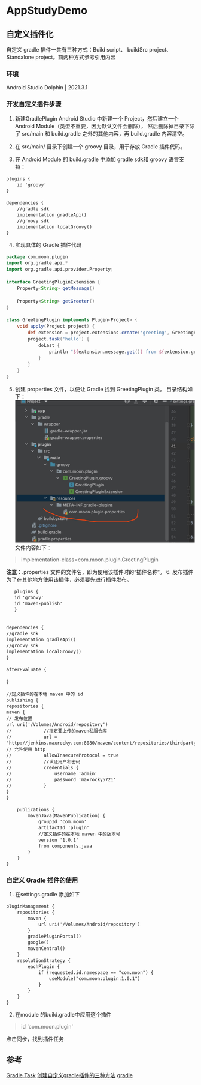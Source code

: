 # AppStudyDemo

## 自定义插件化
自定义 gradle 插件一共有三种方式：Build script、 buildSrc project、Standalone project。前两种方式参考引用内容

### 环境
Android Studio Dolphin | 2021.3.1

### 开发自定义插件步骤
1. 新建GradlePlugin
   Android Studio 中新建一个 Project，然后建立一个 Android Module（类型不重要，因为默认文件会删除），
然后删除掉目录下除了 src/main 和 build.gradle 之外的其他内容，再 build.gradle 内容清空。
2. 在 src/main/ 目录下创建一个 groovy 目录，用于存放 Gradle 插件代码。

3. 在 Android Module 的 build.gradle 中添加 gradle sdk和 groovy 语言支持：
```
plugins {
    id 'groovy'
}

dependencies {
    //gradle sdk
    implementation gradleApi()
    //groovy sdk
    implementation localGroovy()
}
```
4. 实现具体的 Gradle 插件代码
```groovy
package com.moon.plugin
import org.gradle.api.*
import org.gradle.api.provider.Property;

interface GreetingPluginExtension {
    Property<String> getMessage()

    Property<String> getGreeter()
}

class GreetingPlugin implements Plugin<Project> {
    void apply(Project project) {
        def extension = project.extensions.create('greeting', GreetingPluginExtension)
        project.task('hello') {
            doLast {
                println "${extension.message.get()} from ${extension.greeter.get()}"
            }
        }
    }
}

```
5. 创建 properties 文件，以便让 Gradle 找到 GreetingPlugin 类。
目录结构如下：
![img.png](img.png)
文件内容如下：
> implementation-class=com.moon.plugin.GreetingPlugin

**注意**：.properties 文件的文件名，即为使用该插件时的“插件名称”。
6. 发布插件
为了在其他地方使用该插件，必须要先进行插件发布。
```
   plugins {
   id 'groovy'
   id 'maven-publish'
   }


dependencies {
//gradle sdk
implementation gradleApi()
//groovy sdk
implementation localGroovy()
}

afterEvaluate {

}

//定义插件的在本地 maven 中的 id
publishing {
repositories {
maven {
// 发布位置
url uri('/Volumes/Android/repository')
//            //指定要上传的maven私服仓库
//            url = "http://jenkins.maxrocky.com:8080/maven/content/repositories/thirdparty/"
// 允许使用 http
//            allowInsecureProtocol = true
//            //认证用户和密码
//            credentials {
//                username 'admin'
//                password 'maxrocky5721'
//            }
}
}

    publications {
        mavenJava(MavenPublication) {
            groupId 'com.moon'
            artifactId 'plugin'
            //定义插件的在本地 maven 中的版本号
            version '1.0.1'
            from components.java
        }
    }
}
```



### 自定义 Gradle 插件的使用
1. 在settings.gradle 添加如下
```
pluginManagement {
    repositories {
        maven {
            url uri('/Volumes/Android/repository')
        }
        gradlePluginPortal()
        google()
        mavenCentral()
    }
    resolutionStrategy {
        eachPlugin {
            if (requested.id.namespace == "com.moon") {
                useModule("com.moon:plugin:1.0.1")
            }
        }
    }
}
```
2. 在module 的build.gradle中应用这个插件
>   id 'com.moon.plugin'

点击同步，找到插件任务

## 参考
[Gradle Task](!https://blog.csdn.net/u011578734/article/details/113438050)
[创建自定义gradle插件的三种方法](!https://blog.csdn.net/u011578734/article/details/113438050)
[gradle](!https://docs.gradle.org/current/userguide/custom_plugins.html)